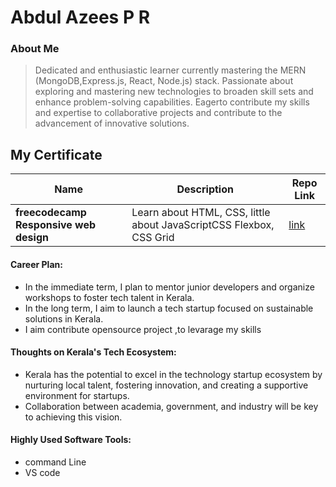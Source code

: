 # Abdul Azees P R

### About Me

>Dedicated and enthusiastic learner currently mastering the MERN (MongoDB,Express.js, React, Node.js) stack. Passionate about exploring and mastering new technologies to broaden skill sets and enhance problem-solving capabilities. Eagerto contribute my skills and expertise to collaborative projects and contribute to the advancement of innovative solutions.

## My Certificate

| Name                | Description                                                                  | Repo Link                                                      |
|---------------------|---------------------------------------------------------------------------|------------------------------------------------------------------------------|
| **freecodecamp Responsive web design** |  Learn about HTML, CSS, little about JavaScriptCSS Flexbox, CSS Grid|[ link](https://www.freecodecamp.org/certification/abdul_azees_m1/responsive-web-design)   |

#### Career Plan:

- In the immediate term, I plan to mentor junior developers and organize workshops to foster tech talent in Kerala.
- In the long term, I aim to launch a tech startup focused on sustainable solutions in Kerala.
- I aim contribute opensource project ,to levarage my skills

#### Thoughts on Kerala's Tech Ecosystem:

- Kerala has the potential to excel in the technology startup ecosystem by nurturing local talent, fostering innovation, and creating a supportive environment for startups.
- Collaboration between academia, government, and industry will be key to achieving this vision.

#### Highly Used Software Tools:

- command Line
- VS code
